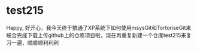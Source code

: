 # test215
Happy,  好开心，我今天终于搞通了XP系统下如何使用msysGit和TortoriseGit来联合完成下载上传github上的仓库项目啦，现在再重复新建一个仓库test215来复习一遍，顺顺顺利利利
